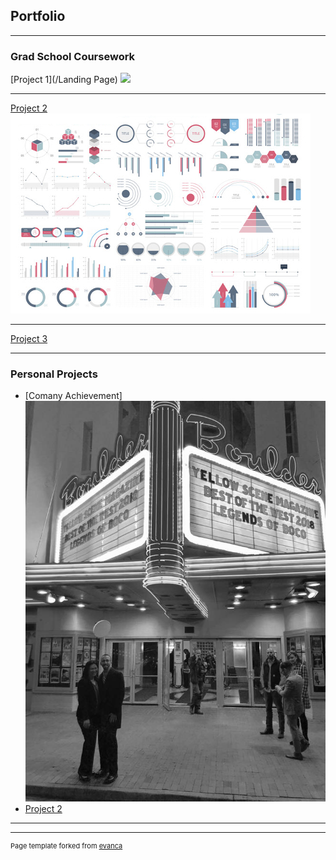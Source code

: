 ## Portfolio

---

### Grad School Coursework 

[Project 1](/Landing Page)
<img src=/>

---
[Project 2](Projects)
<img src="images/dummy_thumbnail.jpg?raw=true"/>

---
[Project 3](http://example.com/)


---

### Personal Projects

- [Comany Achievement]<img src="images/legends of boco bw.jpg"/>
- [Project 2](http://example.com/)


---




---
<p style="font-size:11px">Page template forked from <a href="https://github.com/evanca/quick-portfolio">evanca</a></p>
<!-- Remove above link if you don't want to attibute -->
